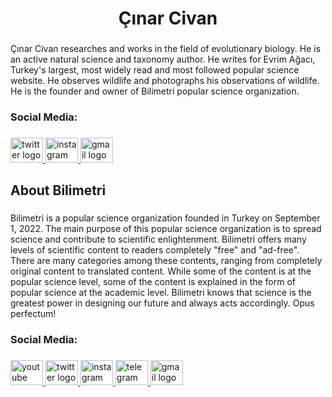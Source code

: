 <h1 align="center">Çınar Civan</h1>

###

<p align="left">Çınar Civan researches and works in the field of evolutionary biology. He is an active natural science and taxonomy author. He writes for Evrim Ağacı, Turkey's largest, most widely read and most followed popular science website. He observes wildlife and photographs his observations of wildlife. He is the founder and owner of Bilimetri popular science organization.</p>

###

<h3 align="left">Social Media:</h3>

###

<div align="left">
  <a href="https://twitter.com/cinarcvn" target="_blank">
    <img src="https://raw.githubusercontent.com/maurodesouza/profile-readme-generator/master/src/assets/icons/social/twitter/default.svg" width="52" height="40" alt="twitter logo"  />
  </a>
  <a href="https://www.instagram.com/cinarcivann" target="_blank">
    <img src="https://raw.githubusercontent.com/maurodesouza/profile-readme-generator/master/src/assets/icons/social/instagram/default.svg" width="52" height="40" alt="instagram logo"  />
  </a>
  <a href="mailto:iletisim.cinarcivan@gmail.com" target="_blank">
    <img src="https://raw.githubusercontent.com/maurodesouza/profile-readme-generator/master/src/assets/icons/social/gmail/default.svg" width="52" height="40" alt="gmail logo"  />
  </a>
</div>

###

<h2 align="left">About Bilimetri</h2>

###

<p align="left">Bilimetri is a popular science organization founded in Turkey on September 1, 2022. The main purpose of this popular science organization is to spread science and contribute to scientific enlightenment. Bilimetri offers many levels of scientific content to readers completely "free" and "ad-free". There are many categories among these contents, ranging from completely original content to translated content. While some of the content is at the popular science level, some of the content is explained in the form of popular science at the academic level. Bilimetri knows that science is the greatest power in designing our future and always acts accordingly. Opus perfectum!</p>

###

<h3 align="left">Social Media:</h3>

###

<div align="left">
  <a href="https://www.youtube.com/channel/UCsRUj_SL6wBmRMNxn6gQu7A" target="_blank">
    <img src="https://raw.githubusercontent.com/maurodesouza/profile-readme-generator/master/src/assets/icons/social/youtube/default.svg" width="52" height="40" alt="youtube logo"  />
  </a>
  <a href="https://twitter.com/bilimetri" target="_blank">
    <img src="https://raw.githubusercontent.com/maurodesouza/profile-readme-generator/master/src/assets/icons/social/twitter/default.svg" width="52" height="40" alt="twitter logo"  />
  </a>
  <a href="https://www.instagram.com/bilimetri" target="_blank">
    <img src="https://raw.githubusercontent.com/maurodesouza/profile-readme-generator/master/src/assets/icons/social/instagram/default.svg" width="52" height="40" alt="instagram logo"  />
  </a>
  <a href="https://t.me/bilimetri" target="_blank">
    <img src="https://raw.githubusercontent.com/maurodesouza/profile-readme-generator/master/src/assets/icons/social/telegram/default.svg" width="52" height="40" alt="telegram logo"  />
  </a>
  <a href="mailto:iletisim@bilimetri.org" target="_blank">
    <img src="https://raw.githubusercontent.com/maurodesouza/profile-readme-generator/master/src/assets/icons/social/gmail/default.svg" width="52" height="40" alt="gmail logo"  />
  </a>
</div>
